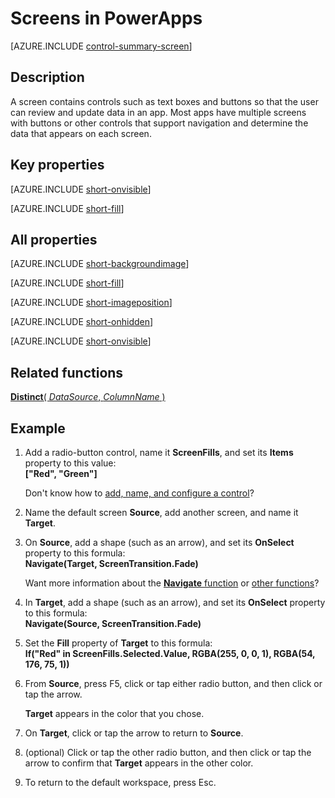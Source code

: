 <properties
    pageTitle="Screen: reference | Microsoft PowerApps"
    description="Information, including properties and examples, about screens"
    services=""
    suite="powerapps"
    documentationCenter="na"
    authors="aftowen"
    manager="erikre"
    editor=""
    tags=""/>

<tags
   ms.service="powerapps"
   ms.devlang="na"
   ms.topic="article"
   ms.tgt_pltfrm="na"
   ms.workload="na"
   ms.date="02/29/2016"
   ms.author="anneta"/>

# Screens in PowerApps #
[AZURE.INCLUDE [control-summary-screen](../../includes/control-summary-screen.md)]

## Description ##
A screen contains controls such as text boxes and buttons so that the user can review and update data in an app. Most apps have multiple screens with buttons or other controls that support navigation and determine the data that appears on each screen.

## Key properties ##

[AZURE.INCLUDE [short-onvisible](../../includes/short-onvisible.md)]

[AZURE.INCLUDE [short-fill](../../includes/short-fill.md)]

## All properties ##

[AZURE.INCLUDE [short-backgroundimage](../../includes/short-backgroundimage.md)]

[AZURE.INCLUDE [short-fill](../../includes/short-fill.md)]

[AZURE.INCLUDE [short-imageposition](../../includes/short-imageposition.md)]

[AZURE.INCLUDE [short-onhidden](../../includes/short-onhidden.md)]

[AZURE.INCLUDE [short-onvisible](../../includes/short-onvisible.md)]

## Related functions ##

[**Distinct**( *DataSource*, *ColumnName* )](function-distinct.md)

## Example ##
1. Add a radio-button control, name it **ScreenFills**, and set its **Items** property to this value:<br>
**["Red", "Green"]**

	Don't know how to [add, name, and configure a control](add-configure-controls.md)?

1. Name the default screen **Source**, add another screen, and name it **Target**.

1. On **Source**, add a shape (such as an arrow), and set its **OnSelect** property to this formula:<br>
**Navigate(Target, ScreenTransition.Fade)**

	Want more information about the [**Navigate** function](function-navigate.md) or [other functions](formula-reference.md)?

1. In **Target**, add a shape (such as an arrow), and set its **OnSelect** property to this formula:<br>
**Navigate(Source, ScreenTransition.Fade)**

1. Set the **Fill** property of **Target** to this formula:<br>
**If("Red" in ScreenFills.Selected.Value, RGBA(255, 0, 0, 1), RGBA(54, 176, 75, 1))**

1. From **Source**, press F5, click or tap either radio button, and then click or tap the arrow.

	**Target** appears in the color that you chose.

1. On **Target**, click or tap the arrow to return to **Source**.

1. (optional) Click or tap the other radio button, and then click or tap the arrow to confirm that **Target** appears in the other color.

1. To return to the default workspace, press Esc.
